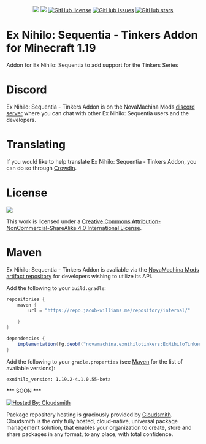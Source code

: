 <p align="center">
    <a href="https://www.curseforge.com/minecraft/mc-mods/ex-nihilo-sequentia-tinkers-addon"><img src="https://cf.way2muchnoise.eu/full_480856_downloads.svg" /></a>
    <a href="https://www.curseforge.com/minecraft/mc-mods/ex-nihilo-sequentia-tinkers-addon"><img src="https://cf.way2muchnoise.eu/versions/480856.svg" /></a>
    <a href="https://github.com/NovaMachina-Mods/ExNihiloTinkers/blob/1.19/LICENSE"><img alt="GitHub license" src="https://img.shields.io/badge/license-CC%20BY--NC--SA%204.0-brightgreen"></a>
    <a href="https://github.com/NovaMachina-Mods/ExNihiloTinkers/issues"><img alt="GitHub issues" src="https://img.shields.io/github/issues/NovaMachina-Mods/ExNihiloTinkers"></a>
    <a href="https://github.com/NovaMachina-Mods/ExNihiloTinkers/stargazers"><img alt="GitHub stars" src="https://img.shields.io/github/stars/NovaMachina-Mods/ExNihiloTinkers"></a>
</p>

# Ex Nihilo: Sequentia - Tinkers Addon for Minecraft 1.19

Addon for Ex Nihilo: Sequentia to add support for the Tinkers Series

# Discord

Ex Nihilo: Sequentia - Tinkers Addon is on the NovaMachina Mods [discord server](https://discord.gg/CJyAkuw) where you can chat with other Ex Nihilo: Sequentia users and the developers.

# Translating

If you would like to help translate Ex Nihilo: Sequentia - Tinkers Addon, you can do so through [Crowdin](https://crowdin.com/project/ex-nihilo-sequentia).

# License

[![](https://i.creativecommons.org/l/by-nc-sa/4.0/88x31.png)](http://creativecommons.org/licenses/by-nc-sa/4.0/)

This work is licensed under a [Creative Commons Attribution-NonCommercial-ShareAlike 4.0 International License](http://creativecommons.org/licenses/by-nc-sa/4.0/).

# Maven

Ex Nihilo: Sequentia - Tinkers Addon is avaliable via the [NovaMachina Mods artifact repository](https://repo.jacob-williams.me/#browse) for developers wishing to utilize its API.

Add the following to your `build.gradle`:

```groovy
repositories {
    maven {
        url = "https://repo.jacob-williams.me/repository/internal/"

    }
}

dependencies {
    implementation(fg.deobf("novamachina.exnihilotinkers:ExNihiloTinkers:${exnihilo_version}"))
}
```

Add the following to your `gradle.properties` (see [Maven](https://repo.jacob-williams.me/#artifact/novamachina.exnihilotinkers/ExNihiloTinkers) for the list of available versions):

```properties
exnihilo_version: 1.19.2-4.1.0.55-beta
```

*** SOON ***

[![Hosted By: Cloudsmith](https://img.shields.io/badge/OSS%20hosting%20by-cloudsmith-blue?logo=cloudsmith&style=for-the-badge)](https://cloudsmith.com)

Package repository hosting is graciously provided by  [Cloudsmith](https://cloudsmith.com).
Cloudsmith is the only fully hosted, cloud-native, universal package management solution, that
enables your organization to create, store and share packages in any format, to any place, with total
confidence.